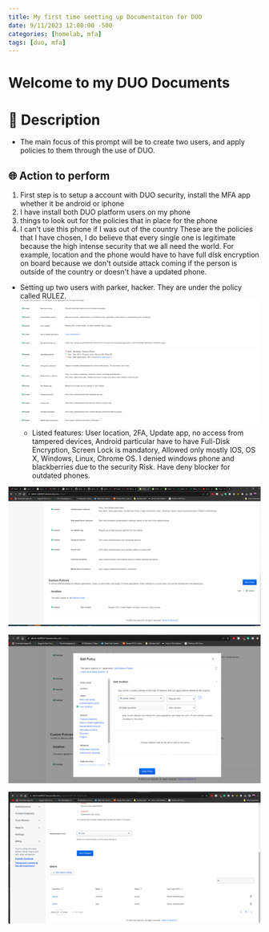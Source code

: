 ```yaml
---
title: My first time seetting up Documentaiton for DUO
date: 9/11/2023 12:00:00 -500
categories: [homelab, mfa]
tags: [duo, mfa]
---
```



# Welcome to my DUO Documents
# 🧾 Description
- The main focus of this prompt will be to create two users, and apply policies to them through the use of DUO. 

## 🌐 Action to perform 
1.  First step is to setup a account with DUO security, install the MFA app whether it be android or iphone
2. I have install both DUO platform users on my phone
3. things to look out for the policies that in place for the phone
4. I can't use this phone if I was out of the country 
 These are the policies that I have chosen, I do believe that every single one is legitimate because the high intense security that we all need the world. For example, location and the phone would have to have full disk encryption on board because we don't outside attack coming if the person is outside of the country or doesn't have a updated phone. 
- Setting up two users with parker, hacker. They are under the policy called RULEZ. 
![Alt text](photos/Hada_group_policies2.png)
	- Listed features: User location, 2FA, Update app, no access from tampered devices, Android particular have to have Full-Disk Encryption, Screen Lock is mandatory, Allowed only mostly IOS, OS X, Windows, Linux, Chrome OS. I denied windows phone and blackberries due to the security Risk. Have deny blocker for outdated phones. 

![img-description](Hada_prompt1.png)

![img-description](Hada_group_polices.png)

![img-description](Hada_prompt_group_users.png)
